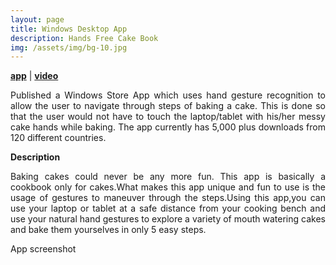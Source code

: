 ```yaml
---
layout: page
title: Windows Desktop App
description: Hands Free Cake Book
img: /assets/img/bg-10.jpg
---
```


<p>
<a target="_blank" href="https://www.microsoft.com/en-us/p/hands-free-cake-book/9wzdncrdl3tf"><strong>app</strong></a> | <a target="_blank" href="https://www.youtube.com/watch?v=Up2YSytLS7c"><strong>video</strong></a>

</p>
<p align="justify">Published a Windows Store App which uses hand gesture recognition to allow the user to navigate through steps of baking a cake. This is done so that the user would not have to touch the laptop/tablet with his/her messy cake hands while baking. The app currently has 5,000 plus downloads from 120 different countries.</p>

<strong>Description</strong>
<p align="justify">Baking cakes could never be any more fun. This app is basically a cookbook only for cakes.What makes this app unique and fun to use is the usage of gestures to maneuver through the steps.Using this app,you can use your laptop or tablet at a safe distance from your cooking bench and use your natural hand gestures to explore a variety of mouth watering cakes and bake them yourselves in only 5 easy steps.</p>

<div class="img_row">
    <img class="col three" src="{{ site.baseurl }}/assets/img/handsfree.png" alt="" title="example image"/>
</div>
<div class="col three caption">
App screenshot</div>

